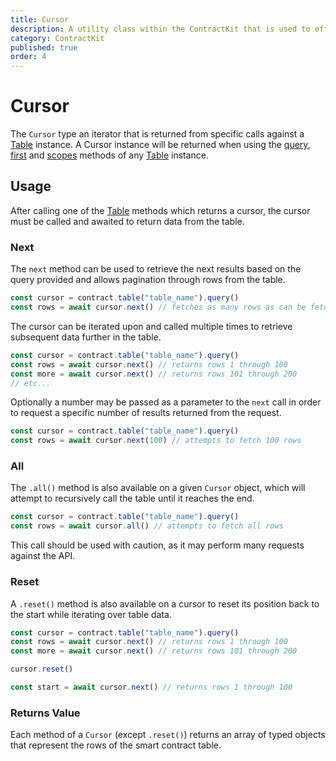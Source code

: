 ```yaml
---
title: Cursor
description: A utility class within the ContractKit that is used to efficiently fetch rows from a specific smart contract table
category: ContractKit
published: true
order: 4
---
```


# Cursor

The `Cursor` type an iterator that is returned from specific calls against a [Table](/docs/contract-kit/table-class) instance. A Cursor instance will be returned when using the [query](/docs/contract-kit/query-method), [first](/docs/contract-kit/first-method) and [scopes](/docs/contract-kit/scopes-method) methods of any [Table](/docs/contract-kit/table-class) instance.

## Usage

After calling one of the [Table](/docs/contract-kit/table-class) methods which returns a cursor, the cursor must be called and awaited to return data from the table.

### Next

The `next` method can be used to retrieve the next results based on the query provided and allows pagination through rows from the table.

```typescript
const cursor = contract.table("table_name").query()
const rows = await cursor.next() // fetches as many rows as can be fetched in a single API request
```

The cursor can be iterated upon and called multiple times to retrieve subsequent data further in the table.

```typescript
const cursor = contract.table("table_name").query()
const rows = await cursor.next() // returns rows 1 through 100
const more = await cursor.next() // returns rows 101 through 200
// etc...
```

Optionally a number may be passed as a parameter to the `next` call in order to request a specific number of results returned from the request.

```typescript
const cursor = contract.table("table_name").query()
const rows = await cursor.next(100) // attempts to fetch 100 rows
```

### All

The `.all()` method is also available on a given `Cursor` object, which will attempt to recursively call the table until it reaches the end.

```typescript
const cursor = contract.table("table_name").query()
const rows = await cursor.all() // attempts to fetch all rows
```

This call should be used with caution, as it may perform many requests against the API.

### Reset

A `.reset()` method is also available on a cursor to reset its position back to the start while iterating over table data.

```typescript
const cursor = contract.table("table_name").query()
const rows = await cursor.next() // returns rows 1 through 100
const more = await cursor.next() // returns rows 101 through 200

cursor.reset()

const start = await cursor.next() // returns rows 1 through 100
```

### Returns Value

Each method of a `Cursor` (except `.reset()`) returns an array of typed objects that represent the rows of the smart contract table.
